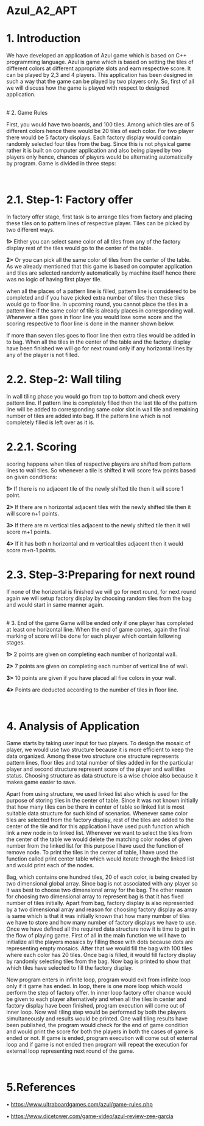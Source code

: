 # Azul_A2_APT


# 1.	Introduction

We have developed an application of Azul game which is based on C++ programming language. Azul is game which is based on setting the tiles of different colors at different appropriate slots and earn respective score. It can be played by 2,3 and 4 players. This application has been designed in such a way that the game can be played by two players only. 
So, first of all we will discuss how the game is played with respect to designed application.

<br />
# 2.	Game Rules

 First, you would have two boards, and 100 tiles. Among which tiles are of 5 different colors hence there would be 20 tiles of each color. For two player there would be 5 factory displays. Each factory display would contain randomly selected four tiles from the bag. Since this is not physical game rather it is built on computer application and also being played by two players only hence, chances of players would be alternating automatically by program.
Game is divided in three steps:

<br />

# 2.1. Step-1: Factory offer
In factory offer stage, first task is to arrange tiles from factory and placing these tiles on to pattern lines of respective player. Tiles can be picked by two different ways.

**1>**	Either you can select same color of all tiles from any of the factory display rest of the tiles would go to the center of the table.

**2>** Or you can pick all the same color of tiles from the center of the table. As we already mentioned that this game is based on computer application and tiles are selected randomly automatically by machine itself hence there was no logic of having first player tile. 

when all the places of a pattern line is filled, pattern line is considered to be completed and if you have picked extra number of tiles then these tiles would go to floor line. In upcoming round, you cannot place the tiles in a pattern line if the same color of tile is already places in corresponding wall. Whenever a tiles goes in floor line you would lose some score and the scoring respective to floor line is done in the manner shown below.
 
If more than seven tiles goes to floor line then extra tiles would be added in to bag. When all the tiles in the center of the table and the factory display have been finished we will go for next round only if any horizontal lines by any of the player is not filled.


# 2.2. Step-2: Wall tiling
In wall tiling phase you would go from top to bottom and check every pattern line. If pattern line is completely filled then the last tile of the pattern line will be added to corresponding same color slot in wall tile and remaining number of tiles are added into bag. If the pattern line which is not completely filled is left over as it is.

# 2.2.1. Scoring
scoring happens when tiles of respective players are shifted from pattern lines to wall tiles. So whenever a tile is shifted it will score few points based on given conditions:

**1>**	If there is no adjacent tile of the newly shifted tile then it will score 1 point.

**2>**	If there are n horizontal adjacent tiles with the newly shifted tile then it will score n+1 points.

**3>**	If there are m vertical tiles adjacent to the newly shifted tile then it will score m+1 points.

**4>**	If it has both n horizontal and m vertical tiles adjacent then it would score m+n-1 points.

# 2.3. Step-3:Preparing for next round
If none of the horizontal is finished we will go for next round, for next round again we will setup factory display by choosing random tiles from the bag and would start in same manner again.

<br />
# 3.	End of the game
Game will be ended only if one player has completed at least one horizontal line. When the end of game comes, again the final marking of score will be done for each player which contain following stages.

**1>**	2 points are given on completing each number of horizontal wall.

**2>**	7 points are given on completing each number of vertical line of wall.

**3>**	10 points are given if you have placed all five colors in your wall.

**4>**	Points are deducted according to the number of tiles in floor line.

<br />

# 4.	Analysis of Application

Game starts by taking user input for two players. To design the mosaic of player, we would use two structure because it is more efficient to  keep the data organized. Among these two structure one structure represents pattern lines, floor tiles and total number of tiles added in for the particular player and second structure represent score of the player and wall tiles status. Choosing structure as data structure is a wise choice also because it makes game easier to save.

Apart from using structure, we used linked list also which is used for the purpose of storing tiles in the center of table. Since it was not known initially that how many tiles can be there in center of table so linked list is most suitable data structure for such kind of scenarios. Whenever same color tiles are selected from the factory display, rest of the tiles are added to the center of the tile and for this application I have used push function which link a new node in to linked list. Whenever we want to select the tiles from the center of the table we would delete the matching color nodes of given number from the linked list for this purpose I have used the function of remove node. To print the tiles in the center of table, I have used the function called print center table which would iterate through the linked list and would print each of the nodes.

Bag, which contains one hundred tiles, 20 of each color, is being created by two dimensional global array. Since bag is not associated with any player so it was best to choose two dimensional array for the bag. The other reason for choosing two dimensional array to represent bag is that it has fixed number of tiles initially. Apart from bag, factory display is also represented by a two dimensional array and reason for choosing factory display as array is same which is that it was initially known that how many number of tiles we have to store and how many number of factory displays we have to use.
Once we have defined all the required data structure now it is time to get in the flow of playing game.
First of all in the main function we will have to initialize all the players mosaics by filling those with dots because dots are representing empty mosaics. After that we would fill the bag with 100 tiles where each color has 20 tiles. Once bag is filled, it would fill factory display by randomly selecting tiles from the bag. Now bag is printed to show that which tiles have selected to fill the factory display. 

Now program enters in infinite loop, program would exit from infinite loop only if it game has ended. In loop,  there is one more loop which would perform the step of factory offer. In inner loop factory offer chance would be given to each player alternatively and when all the tiles in center and factory display have been finished, program execution will come out of inner loop.
Now wall tiling step would be performed by both the players simultaneously and results would be printed. One wall tiling results have been published, the program would check for the end of game condition and would print the score for both the players in both the cases of game is ended or not. If game is ended, program execution will come out of external loop and if game is not ended then program will repeat the execution for external loop representing next round of the game. 

<br />

# 5.References

•	https://www.ultraboardgames.com/azul/game-rules.php

•	https://www.dicetower.com/game-video/azul-review-zee-garcia






 

